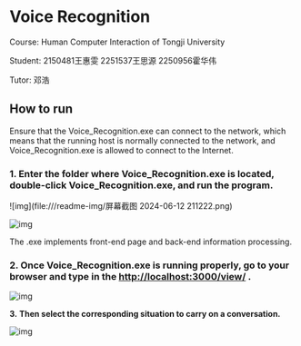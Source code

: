# Voice Recognition

Course: Human Computer Interaction of Tongji University

Student: 2150481王惠雯 2251537王思源 2250956霍华伟

Tutor: 邓浩

 

## **How to run** 

 

Ensure that the Voice_Recognition.exe can connect to the network, which means that the running host is normally connected to the network, and Voice_Recognition.exe is allowed to connect to the Internet.

 

### **1.** Enter the folder where Voice_Recognition.exe is located, double-click Voice_Recognition.exe, and run the program.

 

![img](file:///readme-img/屏幕截图 2024-06-12 211222.png)

 

![img](file:///C:/Users/28232/AppData/Local/Temp/msohtmlclip1/01/clip_image004.png)

 

The .exe implements front-end page and back-end information processing.

 

### **2.** Once Voice_Recognition.exe is running properly, go to your browser and type in the [**http://localhost:3000/view/**](http://localhost:3000/view/) **.**

 

![img](file:///C:/Users/28232/AppData/Local/Temp/msohtmlclip1/01/clip_image006.png)

 

**3.** **Then select the corresponding situation to carry on a conversation.**

![img](file:///C:/Users/28232/AppData/Local/Temp/msohtmlclip1/01/clip_image008.png)
